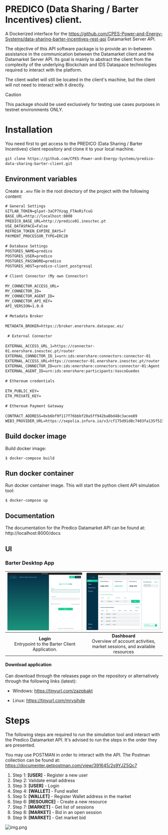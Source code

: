 # PREDICO  (Data Sharing / Barter Incentives) client.

A Dockerized interface for the https://github.com/CPES-Power-and-Energy-Systems/data-sharing-barter-incentives-rest-api 
Datamarket Server API.

The objective of this API software package is to provide an in-between assistance in the communication between the Datamarket client and the Datamarket Server API. 
Its goal is mainly to abstract the client from the complexity of the underlying Blockchain and IDS Dataspace technologies required 
to interact with the platform.

The client wallet will still be located in the client's machine, but the client will not need to interact with it directly.

> [!CAUTION]
> This package should be used exclusively for testing use cases purposes in testnet environments ONLY.

# Installation

You need first to get access to the PREDICO (Data Sharing / Barter Incentives) client repository and clone it to your local machine.
    
```shell
git clone https://github.com/CPES-Power-and-Energy-Systems/predico-data-sharing-barter-client.git
```

## Environment variables


Create a `.env` file in the root directory of the project with the following content:

```shell
# General Settings 
GITLAB_TOKEN=glpat-3aCP7Xzqg_FTAoRifcuG 
BASE_URL=http://localhost:8000 
PREDICO_BASE_URL=http://predico01.inesctec.pt 
USE_DATASPACE=False 
REFRESH_TOKEN_EXPIRE_DAYS=7 
PAYMENT_PROCESSOR_TYPE=ERC20 

# Database Settings 
POSTGRES_NAME=predico 
POSTGRES_USER=predico 
POSTGRES_PASSWORD=predico 
POSTGRES_HOST=predico-client_postgresql 

# Client Connector (My own Connector) 

MY_CONNECTOR_ACCESS_URL= 
MY_CONNECTOR_ID= 
MY_CONNECTOR_AGENT_ID= 
MY_CONNECTOR_API_KEY= 
API_VERSION=1.0.0 

# Metadata Broker 

METADATA_BROKER=https://broker.enershare.dataspac.es/ 

 # External Connector 

EXTERNAL_ACCESS_URL_1=https://connector-01.enershare.inesctec.pt/router 
EXTERNAL_CONNECTOR_ID_1=urn:ids:enershare:connectors:connector-01 
EXTERNAL_ACCESS_URL=https://connector-01.enershare.inesctec.pt/router 
EXTERNAL_CONNECTOR_ID=urn:ids:enershare:connectors:connector-01:Agent 
EXTERNAL_AGENT_ID=urn:ids:enershare:participants:VascoGuedes 

# Ethereum credentials 

ETH_PUBLIC_KEY= 
ETH_PRIVATE_KEY= 
 
# Ethereum Payment Gateway 

CONTRACT_ADDRESS=0xb6bf9f117f76bbbf20a5ff942ba8bd48c3acee89 
WEB3_PROVIDER_URL=https://sepolia.infura.io/v3/cf175d91d8c7403fa135f523098f85f5 
```

## Build docker image

Build docker image:

```shell
$ docker-compose build
```

## Run docker container

Run docker container image. This will start the python client API simulation tool:

```shell
$ docker-compose up
```

## Documentation

The documentation for the Predico Datamarket API can be found at: http://localhost:8000/docs

## UI

### Barter Desktop App 

|        ![Login](static/images/barter-ui/login.png)        |                   ![Dashboard](static/images/barter-ui/dashboard2.png)                    |
|:---------------------------------------------------------:|:-----------------------------------------------------------------------------------------:|
| **Login**<br>Entrypoint to the Barter Client Application. | **Dashboard**<br>Overview of account activities, market sessions, and available resources |


#### Download application
Can download through the releases page on the repository or alternatively through the following links (latest):

- Windows: https://tinyurl.com/zazpbakt

[//]: # (- MacOS: )
- Linux: https://tinyurl.com/mrvsjhde

[//]: # (The UI for the Predico Datamarket API can be found at: http://localhost:8000)
[//]: # (https://github.com/jyotiv2023/admindash?ref=reactjsexample.com)

# Steps

The following steps are required to run the simulation tool and interact with the Predico Datamarket API.
It's advised to run the steps in the order they are presented.

You may use POSTMAN in order to interact with the API. The Postman collection can be found at: 
https://documenter.getpostman.com/view/391645/2s9YJZ5Qc7

1. Step 1: <strong>[USER]</strong> - Register a new user
2. Step 2: Validate email address
3. Step 3: <strong>[USER]</strong> - Login
4. Step 4: <strong>[WALLET]</strong> - Fund wallet
5. Step 5: <strong>[WALLET]</strong> - Register Wallet address in the market
6. Step 6: <strong>[RESOURCE]</strong> - Create a new resource
7. Step 7: <strong>[MARKET]</strong> - Get list of sessions
8. Step 8: <strong>[MARKET]</strong> - Bid in an open session
9. Step 9: <strong>[MARKET]</strong> - Get market bid

![img.png](static/images/barter-ui/dashboard2.pngbarter-ui/dashboard2.png)